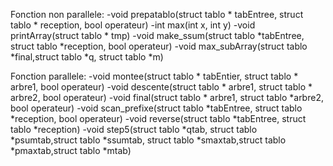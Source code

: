 Fonction non parallele:
    -void prepatablo(struct tablo * tabEntree, struct tablo * reception, bool operateur)
    -int max(int x, int y)
    -void printArray(struct tablo * tmp)
    -void make_ssum(struct tablo *tabEntree, struct tablo *reception, bool operateur)
    -void max_subArray(struct tablo *final,struct tablo *q, struct tablo *m)
    

Fonction parallele:
    -void montee(struct tablo * tabEntier, struct tablo * arbre1, bool operateur)
    -void descente(struct tablo * arbre1, struct tablo * arbre2, bool operateur)
    -void final(struct tablo * arbre1, struct tablo *arbre2, bool operateur)
    -void scan_prefixe(struct tablo *tabEntree, struct tablo *reception, bool operateur)
    -void reverse(struct tablo *tabEntree, struct tablo *reception)
    -void step5(struct tablo *qtab, struct tablo *psumtab,struct tablo *ssumtab, struct tablo *smaxtab,struct tablo *pmaxtab,struct tablo *mtab)
